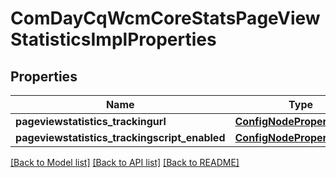 # ComDayCqWcmCoreStatsPageViewStatisticsImplProperties

## Properties
Name | Type | Description | Notes
------------ | ------------- | ------------- | -------------
**pageviewstatistics_trackingurl** | [**ConfigNodePropertyString**](ConfigNodePropertyString.md) |  | [optional] 
**pageviewstatistics_trackingscript_enabled** | [**ConfigNodePropertyString**](ConfigNodePropertyString.md) |  | [optional] 

[[Back to Model list]](../README.md#documentation-for-models) [[Back to API list]](../README.md#documentation-for-api-endpoints) [[Back to README]](../README.md)


